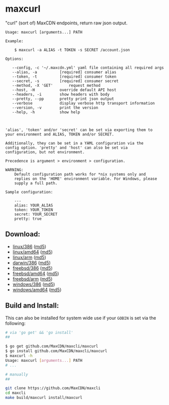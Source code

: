 maxcurl
=======

"curl" (sort of) MaxCDN endpoints, return raw json output.

```
Usage: maxcurl [arguments...] PATH

Example:

    $ maxcurl -a ALIAS -t TOKEN -s SECRET /account.json

Options:

   --config, -c '~/.maxcdn.yml'	yaml file containing all required args
   --alias, -a 			[required] consumer alias
   --token, -t 			[required] consumer token
   --secret, -s 		[required] consumer secret
   --method, -X 'GET'		request method
   --host, -H 			override default API host
   --headers, -i		show headers with body
   --pretty, --pp		pretty print json output
   --verbose			display verbose http transport information
   --version, -v		print the version
   --help, -h			show help



'alias', 'token' and/or 'secret' can be set via exporting them to
your environment and ALIAS, TOKEN and/or SECRET.

Additionally, they can be set in a YAML configuration via the
config option. 'pretty' and 'host' can also be set via
configuration, but not environment.

Precedence is argument > environment > configuration.

WARNING:
    Default configuration path works for *nix systems only and
    replies on the 'HOME' environment variable. For Windows, please
    supply a full path.

Sample configuration:

    ---
    alias: YOUR_ALIAS
    token: YOUR_TOKEN
    secret: YOUR_SECRET
    pretty: true

```

Download:
---------

- [linux/386](http://get.maxcdn.com/maxcurl/linux/386/maxcurl) ([md5](http://get.maxcdn.com/maxcurl/linux/386/maxcurl.md5))
- [linux/amd64](http://get.maxcdn.com/maxcurl/linux/amd64/maxcurl) ([md5](http://get.maxcdn.com/maxcurl/linux/amd64/maxcurl.md5))
- [linux/arm](http://get.maxcdn.com/maxcurl/linux/arm/maxcurl) ([md5](http://get.maxcdn.com/maxcurl/linux/arm/maxcurl.md5))
- [darwin/386](http://get.maxcdn.com/maxcurl/darwin/386/maxcurl) ([md5](http://get.maxcdn.com/maxcurl/darwin/amd64/maxcurl.md5))
- [freebsd/386](http://get.maxcdn.com/maxcurl/freebsd/386/maxcurl) ([md5](http://get.maxcdn.com/maxcurl/freebsd/386/maxcurl.md5))
- [freebsd/amd64](http://get.maxcdn.com/maxcurl/freebsd/amd64/maxcurl) ([md5](http://get.maxcdn.com/maxcurl/freebsd/amd64/maxcurl.md5))
- [freebsd/arm](http://get.maxcdn.com/maxcurl/freebsd/arm/maxcurl) ([md5](http://get.maxcdn.com/maxcurl/freebsd/arm/maxcurl.md5))
- [windows/386](http://get.maxcdn.com/maxcurl/windows/386/maxcurl.exe) ([md5](http://get.maxcdn.com/maxcurl/windows/386/maxcurl.exe.md5))
- [windows/amd64](http://get.maxcdn.com/maxcurl/windows/amd64/maxcurl.exe) ([md5](http://get.maxcdn.com/maxcurl/windows/amd64/maxcurl.exe.md5))

Build and Install:
------------------

This can also be installed for system wide use if your `GOBIN` is set via the following:

```bash
# via 'go get' && 'go install'
##

$ go get github.com/MaxCDN/maxcli/maxcurl
$ go install github.com/MaxCDN/maxcli/maxcurl
$ maxcurl -h
Usage: maxcurl [arguments...] PATH
# ...

# manually
##

git clone https://github.com/MaxCDN/maxcli
cd maxcli
make build/maxcurl install/maxcurl
```
